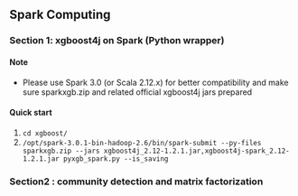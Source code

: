 ## Spark Computing
### Section 1: xgboost4j on Spark (Python wrapper)
#### Note
* Please use Spark 3.0 (or Scala 2.12.x) for better compatibility and make sure sparkxgb.zip and related official xgboost4j jars prepared
#### Quick start  
1. `cd xgboost/`
2. `/opt/spark-3.0.1-bin-hadoop-2.6/bin/spark-submit --py-files sparkxgb.zip --jars xgboost4j_2.12-1.2.1.jar,xgboost4j-spark_2.12-1.2.1.jar pyxgb_spark.py --is_saving`

### Section2 : community detection and matrix factorization
